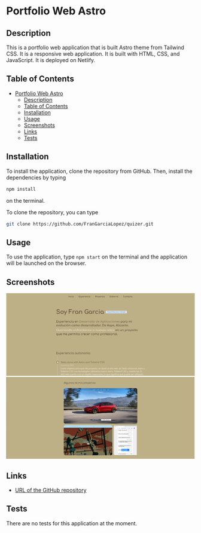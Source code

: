# Portfolio Web Astro
 
## Description
This is a portfolio web application that is built Astro theme from Tailwind CSS. It is a responsive web application. It is built with HTML, CSS, and JavaScript. It is deployed on Netlify. 

## Table of Contents

- [Portfolio Web Astro](#portfolio-web-astro)
  - [Description](#description)
  - [Table of Contents](#table-of-contents)
  - [Installation](#installation)
  - [Usage](#usage)
  - [Screenshots](#screenshots)
  - [Links](#links)
  - [Tests](#tests)
## Installation

To install the application, clone the repository from GitHub. Then, install the dependencies by typing 
```bash
npm install
``` 
on the terminal.

To clone the repository, you can type 
```bash
git clone https://github.com/FranGarciaLopez/quizer.git
```

## Usage

To use the application, type `npm start` on the terminal and the application will be launched on the browser.

## Screenshots

![Screenshot of the application](./public/portfolio.png)
![Screenshot of the application](./public/portfolio-2.png)

## Links

* [URL of the GitHub repository](https://github.com/FranGarciaLopez/portfolio.git "GitHub repository")

## Tests

There are no tests for this application at the moment.


